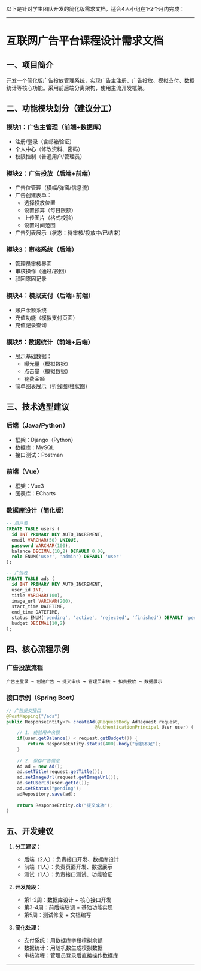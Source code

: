 以下是针对学生团队开发的简化版需求文档，适合4人小组在1-2个月内完成：

---

# 互联网广告平台课程设计需求文档

## 一、项目简介
开发一个简化版广告投放管理系统，实现广告主注册、广告投放、模拟支付、数据统计等核心功能。采用前后端分离架构，使用主流开发框架。

## 二、功能模块划分（建议分工）

### 模块1：广告主管理（前端+数据库）
- 注册/登录（含邮箱验证）
- 个人中心（修改资料、密码）
- 权限控制（普通用户/管理员）

### 模块2：广告投放（后端+前端）
- 广告位管理（横幅/弹窗/信息流）
- 广告创建表单：
  - 选择投放位置
  - 设置预算（每日限额）
  - 上传图片（格式校验）
  - 设置时间范围
- 广告列表展示（状态：待审核/投放中/已结束）

### 模块3：审核系统（后端）
- 管理员审核界面
- 审核操作（通过/驳回）
- 驳回原因记录

### 模块4：模拟支付（后端+前端）
- 账户余额系统
- 充值功能（模拟支付页面）
- 充值记录查询

### 模块5：数据统计（前端+后端）
- 展示基础数据：
  - 曝光量（模拟数据）
  - 点击量（模拟数据）
  - 花费金额
- 简单图表展示（折线图/柱状图）

## 三、技术选型建议

### 后端（Java/Python）
- 框架：Django（Python）
- 数据库：MySQL
- 接口测试：Postman

### 前端（Vue）
- 框架：Vue3
- 图表库：ECharts

### 数据库设计（简化版）
```sql
-- 用户表
CREATE TABLE users (
  id INT PRIMARY KEY AUTO_INCREMENT,
  email VARCHAR(50) UNIQUE,
  password VARCHAR(100),
  balance DECIMAL(10,2) DEFAULT 0.00,
  role ENUM('user', 'admin') DEFAULT 'user'
);

-- 广告表
CREATE TABLE ads (
  id INT PRIMARY KEY AUTO_INCREMENT,
  user_id INT,
  title VARCHAR(100),
  image_url VARCHAR(200),
  start_time DATETIME,
  end_time DATETIME,
  status ENUM('pending', 'active', 'rejected', 'finished') DEFAULT 'pending',
  budget DECIMAL(10,2)
);
```

## 四、核心流程示例

### 广告投放流程
```
广告主登录 → 创建广告 → 提交审核 → 管理员审核 → 扣费投放 → 数据展示
```

### 接口示例（Spring Boot）
```java
// 广告提交接口
@PostMapping("/ads")
public ResponseEntity<?> createAd(@RequestBody AdRequest request, 
                                 @AuthenticationPrincipal User user) {
    // 1. 校验用户余额
    if(user.getBalance() < request.getBudget()) {
        return ResponseEntity.status(400).body("余额不足");
    }
    
    // 2. 保存广告信息
    Ad ad = new Ad();
    ad.setTitle(request.getTitle());
    ad.setImageUrl(request.getImageUrl());
    ad.setUserId(user.getId());
    ad.setStatus("pending");
    adRepository.save(ad);
    
    return ResponseEntity.ok("提交成功");
}
```

## 五、开发建议
1. **分工建议**：
   - 后端（2人）：负责接口开发、数据库设计
   - 前端（1人）：负责页面开发、数据展示
   - 测试（1人）：负责接口测试、功能验证

2. **开发阶段**：
   - 第1-2周：数据库设计 + 核心接口开发
   - 第3-4周：前后端联调 + 基础功能实现
   - 第5周：测试修复 + 文档编写

3. **简化处理**：
   - 支付系统：用数据库字段模拟余额
   - 数据统计：用随机数生成模拟数据
   - 审核流程：管理员登录后直接操作数据库

---
